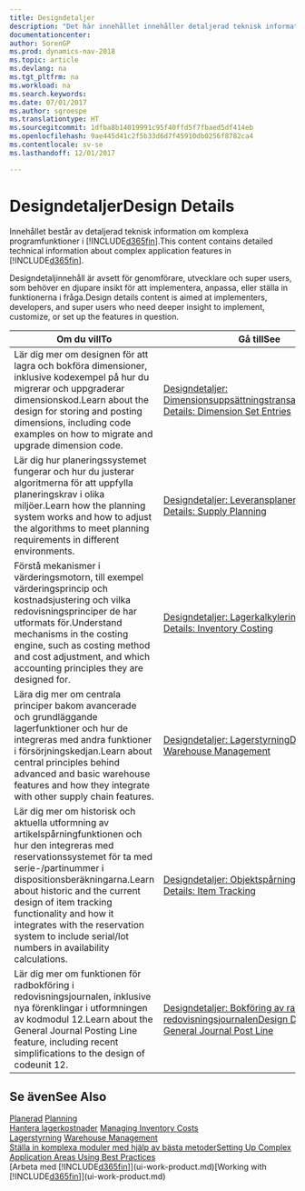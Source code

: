 ```yaml
---
title: Designdetaljer
description: "Det här innehållet innehåller detaljerad teknisk information om komplexa funktioner i [!INCLUDE[d365fin](includes/d365fin_md.md)]."
documentationcenter: 
author: SorenGP
ms.prod: dynamics-nav-2018
ms.topic: article
ms.devlang: na
ms.tgt_pltfrm: na
ms.workload: na
ms.search.keywords: 
ms.date: 07/01/2017
ms.author: sgroespe
ms.translationtype: HT
ms.sourcegitcommit: 1dfba8b14019991c95f40ffd5f7fbaed5df414eb
ms.openlocfilehash: 9ae445d41c2f5b33d6d7f45910db0256f8782ca4
ms.contentlocale: sv-se
ms.lasthandoff: 12/01/2017

---
```

# <a name="design-details"></a><span data-ttu-id="92498-103">Designdetaljer</span><span class="sxs-lookup"><span data-stu-id="92498-103">Design Details</span></span>
<span data-ttu-id="92498-104">Innehållet består av detaljerad teknisk information om komplexa programfunktioner i [!INCLUDE[d365fin](includes/d365fin_md.md)].</span><span class="sxs-lookup"><span data-stu-id="92498-104">This content contains detailed technical information about complex application features in [!INCLUDE[d365fin](includes/d365fin_md.md)].</span></span>  

 <span data-ttu-id="92498-105">Designdetaljinnehåll är avsett för genomförare, utvecklare och super users, som behöver en djupare insikt för att implementera, anpassa, eller ställa in funktionerna i fråga.</span><span class="sxs-lookup"><span data-stu-id="92498-105">Design details content is aimed at implementers, developers, and super users who need deeper insight to implement, customize, or set up the features in question.</span></span>  

|<span data-ttu-id="92498-106">**Om du vill**</span><span class="sxs-lookup"><span data-stu-id="92498-106">**To**</span></span>|<span data-ttu-id="92498-107">**Gå till**</span><span class="sxs-lookup"><span data-stu-id="92498-107">**See**</span></span>|  
|------------|-------------|  
|<span data-ttu-id="92498-108">Lär dig mer om designen för att lagra och bokföra dimensioner, inklusive kodexempel på hur du migrerar och uppgraderar dimensionskod.</span><span class="sxs-lookup"><span data-stu-id="92498-108">Learn about the design for storing and posting dimensions, including code examples on how to migrate and upgrade dimension code.</span></span>|[<span data-ttu-id="92498-109">Designdetaljer: Dimensionsuppsättningstransaktioner</span><span class="sxs-lookup"><span data-stu-id="92498-109">Design Details: Dimension Set Entries</span></span>](design-details-dimension-set-entries.md)|  
|<span data-ttu-id="92498-110">Lär dig hur planeringssystemet fungerar och hur du justerar algoritmerna för att uppfylla planeringskrav i olika miljöer.</span><span class="sxs-lookup"><span data-stu-id="92498-110">Learn how the planning system works and how to adjust the algorithms to meet planning requirements in different environments.</span></span>|[<span data-ttu-id="92498-111">Designdetaljer: Leveransplanering</span><span class="sxs-lookup"><span data-stu-id="92498-111">Design Details: Supply Planning</span></span>](design-details-supply-planning.md)|  
|<span data-ttu-id="92498-112">Förstå mekanismer i värderingsmotorn, till exempel värderingsprincip och kostnadsjustering och vilka redovisningsprinciper de har utformats för.</span><span class="sxs-lookup"><span data-stu-id="92498-112">Understand mechanisms in the costing engine, such as costing method and cost adjustment, and which accounting principles they are designed for.</span></span>|[<span data-ttu-id="92498-113">Designdetaljer: Lagerkalkylering</span><span class="sxs-lookup"><span data-stu-id="92498-113">Design Details: Inventory Costing</span></span>](design-details-inventory-costing.md)|  
|<span data-ttu-id="92498-114">Lära dig mer om centrala principer bakom avancerade och grundläggande lagerfunktioner och hur de integreras med andra funktioner i försörjningskedjan.</span><span class="sxs-lookup"><span data-stu-id="92498-114">Learn about central principles behind advanced and basic warehouse features and how they integrate with other supply chain features.</span></span>|[<span data-ttu-id="92498-115">Designdetaljer: Lagerstyrning</span><span class="sxs-lookup"><span data-stu-id="92498-115">Design Details: Warehouse Management</span></span>](design-details-warehouse-management.md)|  
|<span data-ttu-id="92498-116">Lär dig mer om historisk och aktuella utformning av artikelspårningfunktionen och hur den integreras med reservationssystemet för ta med serie-/partinummer i dispositionsberäkningarna.</span><span class="sxs-lookup"><span data-stu-id="92498-116">Learn about historic and the current design of item tracking functionality and how it integrates with the reservation system to include serial/lot numbers in availability calculations.</span></span>|[<span data-ttu-id="92498-117">Designdetaljer: Objektspårning</span><span class="sxs-lookup"><span data-stu-id="92498-117">Design Details: Item Tracking</span></span>](design-details-item-tracking.md)|  
|<span data-ttu-id="92498-118">Lär dig mer om funktionen för radbokföring i redovisningsjournalen, inklusive nya förenklingar i utformningen av kodmodul 12.</span><span class="sxs-lookup"><span data-stu-id="92498-118">Learn about the General Journal Posting Line feature, including recent simplifications to the design of codeunit 12.</span></span>|[<span data-ttu-id="92498-119">Designdetaljer: Bokföring av rad i redovisningsjournalen</span><span class="sxs-lookup"><span data-stu-id="92498-119">Design Details: General Journal Post Line</span></span>](design-details-general-journal-post-line.md)|  

## <a name="see-also"></a><span data-ttu-id="92498-120">Se även</span><span class="sxs-lookup"><span data-stu-id="92498-120">See Also</span></span>  
 <span data-ttu-id="92498-121">[Planerad](production-planning.md) </span><span class="sxs-lookup"><span data-stu-id="92498-121">[Planning](production-planning.md) </span></span>  
 <span data-ttu-id="92498-122">[Hantera lagerkostnader](finance-manage-inventory-costs.md) </span><span class="sxs-lookup"><span data-stu-id="92498-122">[Managing Inventory Costs](finance-manage-inventory-costs.md) </span></span>  
 <span data-ttu-id="92498-123">[Lagerstyrning](warehouse-manage-warehouse.md) </span><span class="sxs-lookup"><span data-stu-id="92498-123">[Warehouse Management](warehouse-manage-warehouse.md) </span></span>  
 [<span data-ttu-id="92498-124">Ställa in komplexa moduler med hjälp av bästa metoder</span><span class="sxs-lookup"><span data-stu-id="92498-124">Setting Up Complex Application Areas Using Best Practices</span></span>](set-up-complex-application-areas-using-best-practices.md)  
 <span data-ttu-id="92498-125">[Arbeta med [!INCLUDE[d365fin](includes/d365fin_md.md)]](ui-work-product.md)</span><span class="sxs-lookup"><span data-stu-id="92498-125">[Working with [!INCLUDE[d365fin](includes/d365fin_md.md)]](ui-work-product.md)</span></span>

